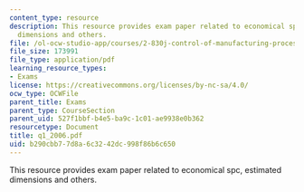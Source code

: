 ```yaml
---
content_type: resource
description: This resource provides exam paper related to economical spc, estimated
  dimensions and others.
file: /ol-ocw-studio-app/courses/2-830j-control-of-manufacturing-processes-sma-6303-spring-2008/b290cbb77d8a6c3242dc998f86b6c650_q1_2006.pdf
file_size: 173991
file_type: application/pdf
learning_resource_types:
- Exams
license: https://creativecommons.org/licenses/by-nc-sa/4.0/
ocw_type: OCWFile
parent_title: Exams
parent_type: CourseSection
parent_uid: 527f1bbf-b4e5-ba9c-1c01-ae9938e0b362
resourcetype: Document
title: q1_2006.pdf
uid: b290cbb7-7d8a-6c32-42dc-998f86b6c650
---
```

This resource provides exam paper related to economical spc, estimated dimensions and others.